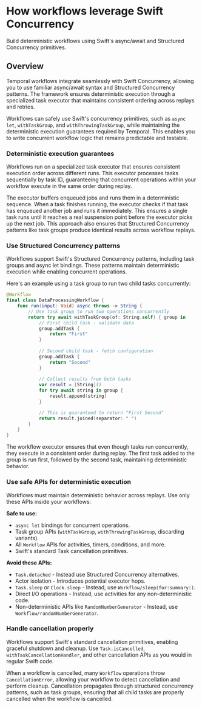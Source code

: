 # How workflows leverage Swift Concurrency

Build deterministic workflows using Swift's async/await and Structured
Concurrency primitives.

## Overview

Temporal workflows integrate seamlessly with Swift Concurrency, allowing you to
use familiar async/await syntax and Structured Concurrency patterns. The 
framework ensures deterministic execution through a specialized task executor
that maintains consistent ordering across replays and retries.

Workflows can safely use Swift's concurrency primitives, such as `async let`,
`withTaskGroup`, and `withThrowingTaskGroup`, while maintaining the deterministic
execution guarantees required by Temporal. This enables you to write concurrent
workflow logic that remains predictable and testable.

### Deterministic execution guarantees

Workflows run on a specialized task executor that ensures consistent execution
order across different runs. This executor processes tasks sequentially by task
ID, guaranteeing that concurrent operations within your workflow execute in the
same order during replay.

The executor buffers enqueued jobs and runs them in a deterministic sequence.
When a task finishes running, the executor checks if that task has enqueued
another job and runs it immediately. This ensures a single task runs until it 
reaches a real suspension point before the executor picks up the next job. This
approach also ensures that Structured Concurrency patterns like task groups produce
identical results across workflow replays.

### Use Structured Concurrency patterns

Workflows support Swift's Structured Concurrency patterns, including task groups
and async let bindings. These patterns maintain deterministic execution while
enabling concurrent operations.

Here's an example using a task group to run two child tasks concurrently:

```swift
@Workflow
final class DataProcessingWorkflow {
    func run(input: Void) async throws -> String {
        // Use task group to run two operations concurrently
        return try await withTaskGroup(of: String.self) { group in
            // First child task - validate data
            group.addTask {
                return "First"
            }
            
            // Second child task - fetch configuration
            group.addTask {
                return "Second"
            }
            
            // Collect results from both tasks
            var result = [String]()
            for try await string in group {
                result.append(string)
            }

            // This is guaranteed to return "First Second"
            return result.joined(separator: " ")
        }
    }
}
```

The workflow executor ensures that even though tasks run concurrently, they
execute in a consistent order during replay. The first task added to the group
is run first, followed by the second task, maintaining deterministic behavior.

### Use safe APIs for deterministic execution

Workflows must maintain deterministic behavior across replays. Use only these
APIs inside your workflows:

**Safe to use:**
- `async let` bindings for concurrent operations.
- Task group APIs (`withTaskGroup`, `withThrowingTaskGroup`, discarding variants).
- All ``Workflow`` APIs for activities, timers, conditions, and more.
- Swift's standard Task cancellation primitives.

**Avoid these APIs:**
- `Task.detached` - Instead use Structured Concurrency alternatives.
- Actor isolation - Introduces potential executor hops.
- `Task.sleep` or `Clock.sleep` - Instead, use ``Workflow/sleep(for:summary:)``.
- Direct I/O operations - Instead, use activities for any non-deterministic code.
- Non-deterministic APIs like `RandomNumberGenerator` - Instead, use
``Workflow/randomNumberGenerator``.

### Handle cancellation properly

Workflows support Swift's standard cancellation primitives, enabling graceful
shutdown and cleanup. Use `Task.isCancelled`, `withTaskCancellationHandler`, and
other cancellation APIs as you would in regular Swift code.

When a workflow is cancelled, many ``Workflow`` operations throw
`CancellationError`, allowing your workflow to detect cancellation and perform
cleanup. Cancellation propagates through structured concurrency patterns, such as
task groups, ensuring that all child tasks are properly cancelled when the workflow
is cancelled.

